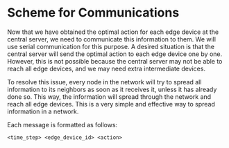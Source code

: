 # Scheme for Communications

Now that we have obtained the optimal action for each edge device at the central server, we need to communicate this information to them. We will use serial communication for this purpose. A desired situation is that the central server will send the optimal action to each edge device one by one. However, this is not possible because the central server may not be able to reach all edge devices, and we may need extra intermediate devices.

To resolve this issue, every node in the network will try to spread all information to its neighbors as soon as it receives it, unless it has already done so. This way, the information will spread through the network and reach all edge devices. This is a very simple and effective way to spread information in a network.

Each message is formatted as follows:

```
<time_step> <edge_device_id> <action>
```

